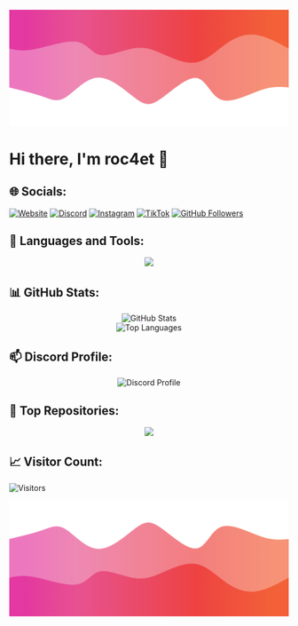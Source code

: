 ![Header](./header.png)

# Hi there, I'm **roc4et** 👋

## 🌐 Socials:

[![Website](https://img.shields.io/badge/Website-000000?style=for-the-badge&logo=About.me&logoColor=white)](https://roc4et.de/)
[![Discord](https://img.shields.io/badge/Discord-7289DA?style=for-the-badge&logo=discord&logoColor=white)](https://discord.gg/PaqNwRxgu4)
[![Instagram](https://img.shields.io/badge/Instagram-E4405F?style=for-the-badge&logo=Instagram&logoColor=white)](https://instagram.com/roc4et)
[![TikTok](https://img.shields.io/badge/TikTok-000000?style=for-the-badge&logo=TikTok&logoColor=white)](https://tiktok.com/@roc4et)
[![GitHub Followers](https://img.shields.io/github/followers/roc4et?color=008042&label=GitHub%20Followers&logo=GitHub&style=for-the-badge)](https://github.com/roc4et)


## 🧰 Languages and Tools:

<p align="center">
  <img src="https://skillicons.dev/icons?i=python,nodejs,html,css,git,github" />
</p>

## 📊 GitHub Stats:

<p align="center">
  <img src="https://github-readme-stats.vercel.app/api?username=roc4et&show_icons=true&theme=radical&count_private=true" alt="GitHub Stats" />
  <br />
  <img src="https://github-readme-stats.vercel.app/api/top-langs/?username=roc4et&layout=compact&theme=radical&langs_count=10" alt="Top Languages" />
</p>


## 📫 Discord Profile:

<p align="center">
  <img src="https://discord.c99.nl/widget/theme-4/1186342290323677215.png" alt="Discord Profile" />
<p>

## 🌟 Top Repositories:

<p align="center">
  <a href="https://github.com/roc4et/">
    <img src="https://github-readme-stats.vercel.app/api/pin/?username=roc4et&repo=telegram-downloader&theme=radical" />
  </a>
</p>

## 📈 Visitor Count:

![Visitors](https://komarev.com/ghpvc/?username=roc4et&label=Visitors&color=0e75b6&style=flat)

![Footer](./footer.png)
